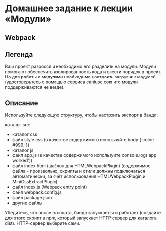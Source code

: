 # Домашнее задание к лекции «Модули»

## Webpack
## Легенда
Ваш проект разросся и необходимо его разделить на модули. Модули помогают обеспечить изолированность кода и внести порядок в проект. Но для работы с модулями необходимо настроить загрузчик модулей (удостоверьтесь с помощью сервиса caniuse.com что модули поддерживаются не везде).

## Описание
Используйте следующую структуру, чтобы настроить экспорт в бандл:

каталог src:
* каталог css
* файл style.css (в качестве содержимого используйте body { color: #999; })
* каталог js
* файл app.js (в качестве содержимого используйте console.log('app worked'))
* файл index.html (шаблон для HTMLWebpackPlugin) (содержимое файла - произвольно, скрипты и стили должны подключаться автоматически, за счёт использования HTMLWebpackPlugin и MiniCssExtractPlugin)
* файл index.js (Webpack entry point)
* файл webpack.config.js
* файл package.json
* другие файлы

Убедитесь, что после экспорта, бандл запускается и работает (создайте для этого скрипт в npm, который запускает HTTP-сервер для каталога dist). HTTP-сервер выберите сами.

